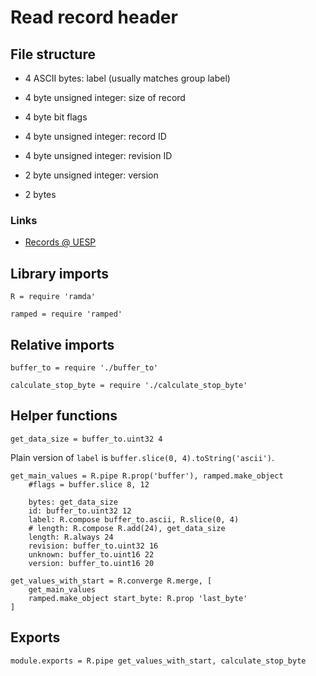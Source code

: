 # Read record header

## File structure

- 4 ASCII bytes: label (usually matches group label)

- 4 byte unsigned integer: size of record

- 4 byte bit flags

- 4 byte unsigned integer: record ID

- 4 byte unsigned integer: revision ID

- 2 byte unsigned integer: version

- 2 bytes


### Links

- [Records @ UESP](http://www.uesp.net/wiki/Tes5Mod:Mod_File_Format#Records)


## Library imports

	R = require 'ramda'

	ramped = require 'ramped'


## Relative imports

	buffer_to = require './buffer_to'

	calculate_stop_byte = require './calculate_stop_byte'


## Helper functions

	get_data_size = buffer_to.uint32 4

Plain version of `label` is `buffer.slice(0, 4).toString('ascii')`.

	get_main_values = R.pipe R.prop('buffer'), ramped.make_object
		#flags = buffer.slice 8, 12

		bytes: get_data_size
		id: buffer_to.uint32 12
		label: R.compose buffer_to.ascii, R.slice(0, 4)
		# length: R.compose R.add(24), get_data_size
		length: R.always 24
		revision: buffer_to.uint32 16
		unknown: buffer_to.uint16 22
		version: buffer_to.uint16 20

	get_values_with_start = R.converge R.merge, [
		get_main_values
		ramped.make_object start_byte: R.prop 'last_byte'
	]


## Exports

	module.exports = R.pipe get_values_with_start, calculate_stop_byte
